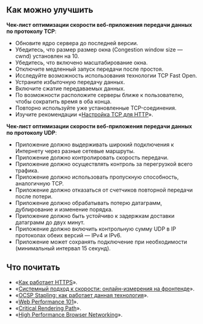 ## Как можно улучшить

**Чек-лист оптимизации скорости веб-приложения передачи данных по протоколу TCP**:

- Обновите ядро сервера до последней версии.
- Убедитесь, что размер размер окна (Congestion window size — cwnd) установлен на 10.
- Убедитесь, что включено масштабирование окна.
- Отключите медленный запуск передачи после простоя.
- Исследуйте возможность использования технологии TCP Fast Open.
- Устраните избыточную передачу данных.
- Включите сжатие передаваемых данных.
- По возможности расположите серверы ближе к пользователю, чтобы сократить время в оба конца.
- Повторно используйте уже установленные TCP-соединения.
- Изучите рекомендации «[Настройка TCP для HTTP](https://hpbn.co/http-tcp)».

**Чек-лист оптимизации скорости веб-приложения передачи данных по протоколу UDP**:

- Приложение должно выдерживать широкий подключения к Интернету через разные сетевые маршруты.
- Приложение должно контролировать скорость передачи.
- Приложение должно осуществлять контроль за перегрузкой всего трафика.
- Приложение должно использовать пропускную способность, аналогичную TCP.
- Приложение должно отказаться от счетчиков повторной передачи после потери.
- Приложение должно обрабатывать потерю датаграмм, дублирование и изменение порядка.
- Приложение должно быть устойчиво к задержкам доставки датаграмм до двух минут.
- Приложение должно включить контрольную сумму UDP в IP протоколах обеих версий — IPv4 и IPv6.
- Приложение может сохранять подключение при необходимости (минимальный интервал 15 секунд).

## Что почитать

- «[Как работает HTTPS](https://howhttps.works/ru/)».
- «[Системный подход к скорости: онлайн-измерения на фронтенде](https://habr.com/ru/company/jugru/blog/426571/)».
- «[OCSP Stapling: как работает данная технология](https://www.leaderssl.ru/articles/389-ocsp-stapling-kak-rabotaet-dannaya-tehnologiya)».
- «[Web Performance 101](https://3perf.com/talks/web-perf-101/)».
- «[Critical Rendering Path](https://developers.google.com/web/fundamentals/performance/critical-rendering-path)».
- «[High Performance Browser Networking](https://hpbn.co)».
